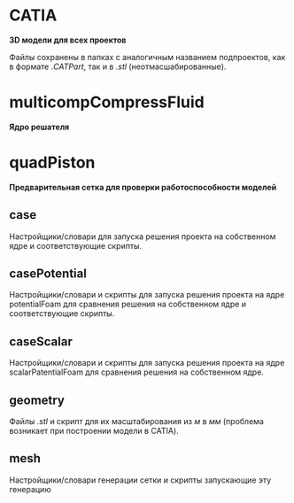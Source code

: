 # CATIA
**3D модели для всех проектов**

Файлы сохранены в папках с аналогичным названием подпроектов, как в формате _.CATPart_, так и в _.stl_ (неотмасшабированные).

# multicompCompressFluid
**Ядро решателя**

# quadPiston
**Предварительная сетка для проверки работоспособности моделей**

## case
Настройщики/словари для запуска решения проекта на собственном ядре и соответствующие скрипты.

## casePotential
Настройщики/словари и скрипты для запуска решения проекта на ядре potentialFoam для сравнения решения на собственном ядре и соответствующие скрипты.

## caseScalar
Настройщики/словари и скрипты для запуска решения проекта на ядре scalarPatentialFoam для сравнения решения на собственном ядре.

## geometry
Файлы _.stl_ и скрипт для их масштабирования из *м* в *мм* (проблема возникает при построении модели в CATIA).

## mesh
Настройщики/словари генерации сетки и скрипты запускающие эту генерацию
